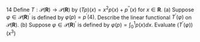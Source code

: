 14 Define $T: \mathcal{P}(\mathbf{R}) \rightarrow \mathcal{P}(\mathbf{R})$ by $(T p)(x)=x^{2} p(x)+p^{\prime \prime}(x)$ for $x \in \mathbf{R}$.
(a) Suppose $\varphi \in \mathcal{P}(\mathbf{R})^{\prime}$ is defined by $\varphi(p)=p^{\prime}(4)$. Describe the linear functional $T^{\prime}(\varphi)$ on $\mathcal{P}(\mathbf{R})$.
(b) Suppose $\varphi \in \mathcal{P}(\mathbf{R})^{\prime}$ is defined by $\varphi(p)=\int_{0}^{1} p(x) d x$. Evaluate $\left(T^{\prime}(\varphi)\right)\left(x^{3}\right)$
